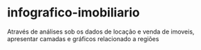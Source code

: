 infografico-imobiliario
=======================

Através de análises sob os dados de locação e venda de imoveis, apresentar camadas e gráficos relacionado a regiões
